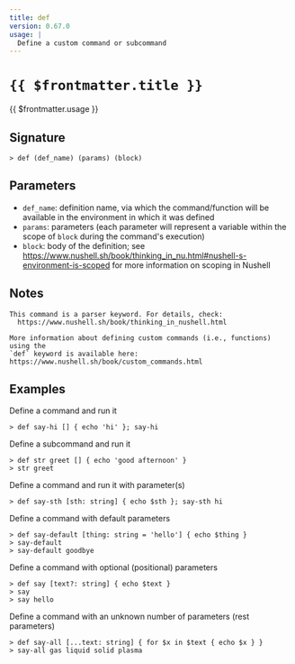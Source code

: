 ```yaml
---
title: def
version: 0.67.0
usage: |
  Define a custom command or subcommand
---
```


# <code>{{ $frontmatter.title }}</code>

<div style='white-space: pre-wrap;'>{{ $frontmatter.usage }}</div>

## Signature

```> def (def_name) (params) (block)```

## Parameters

 -  `def_name`: definition name, via which the command/function will be available in the environment in which it was defined
 -  `params`: parameters (each parameter will represent a variable within the scope of `block` during the command's execution)
 -  `block`: body of the definition; see https://www.nushell.sh/book/thinking_in_nu.html#nushell-s-environment-is-scoped for more information on scoping in Nushell

## Notes
```text
This command is a parser keyword. For details, check:
  https://www.nushell.sh/book/thinking_in_nushell.html

More information about defining custom commands (i.e., functions) using the
`def` keyword is available here:
https://www.nushell.sh/book/custom_commands.html
```
## Examples

Define a command and run it
```shell
> def say-hi [] { echo 'hi' }; say-hi
```

Define a subcommand and run it
```shell
> def str greet [] { echo 'good afternoon' }
> str greet
```

Define a command and run it with parameter(s)
```shell
> def say-sth [sth: string] { echo $sth }; say-sth hi
```

Define a command with default parameters
```shell
> def say-default [thing: string = 'hello'] { echo $thing }
> say-default
> say-default goodbye
```

Define a command with optional (positional) parameters
```shell
> def say [text?: string] { echo $text }
> say
> say hello
```

Define a command with an unknown number of parameters (rest parameters)
```shell
> def say-all [...text: string] { for $x in $text { echo $x } }
> say-all gas liquid solid plasma
```
